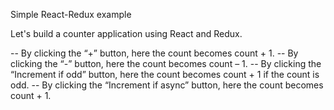 Simple React-Redux example

Let's build a counter application using React and Redux.

-- By clicking the “+” button, here the count becomes count + 1.
-- By clicking the “-” button, here the count becomes count – 1.
-- By clicking the “Increment if odd” button, here the count becomes count + 1 if the count is odd.
-- By clicking the “Increment if async” button, here the count becomes count + 1.




